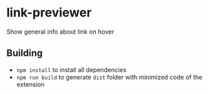 # link-previewer

Show general info about link on hover

## Building
- `npm install` to install all dependencies
- `npm run build` to generate `dist` folder with minimized code of the extension
